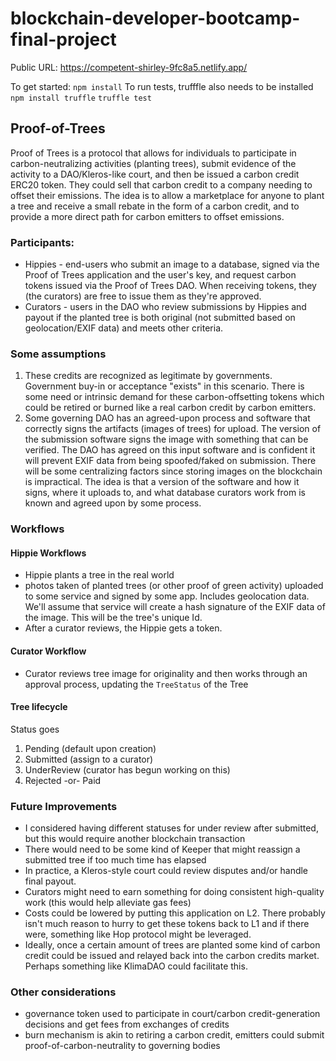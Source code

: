 # blockchain-developer-bootcamp-final-project

Public URL: https://competent-shirley-9fc8a5.netlify.app/

To get started:
`npm install`
To run tests, trufffle also needs to be installed
`npm install truffle`
`truffle test`

## Proof-of-Trees

Proof of Trees is a protocol that allows for individuals to participate in carbon-neutralizing activities (planting trees), submit evidence of the activity to a DAO/Kleros-like court, and then be issued a carbon credit ERC20 token. They could sell that carbon credit to a company needing to offset their emissions. The idea is to allow a marketplace for anyone to plant a tree and receive a small rebate in the form of a carbon credit, and to provide a more direct path for carbon emitters to offset emissions.

### Participants:

- Hippies - end-users who submit an image to a database, signed via the Proof of Trees application and the user's key, and request carbon tokens issued via the Proof of Trees DAO. When receiving tokens, they (the curators) are free to issue them as they're approved.
- Curators - users in the DAO who review submissions by Hippies and payout if the planted tree is both original (not submitted based on geolocation/EXIF data) and meets other criteria.

### Some assumptions

1. These credits are recognized as legitimate by governments. Government buy-in or acceptance "exists" in this scenario. There is some need or intrinsic demand for these carbon-offsetting tokens which could be retired or burned like a real carbon credit by carbon emitters.
2. Some governing DAO has an agreed-upon process and software that correctly signs the artifacts (images of trees) for upload. The version of the submission software signs the image with something that can be verified. The DAO has agreed on this input software and is confident it will prevent EXIF data from being spoofed/faked on submission. There will be some centralizing factors since storing images on the blockchain is impractical. The idea is that a version of the software and how it signs, where it uploads to, and what database curators work from is known and agreed upon by some process.

### Workflows

#### Hippie Workflows

- Hippie plants a tree in the real world
- photos taken of planted trees (or other proof of green activity) uploaded to some service and signed by some app. Includes geolocation data. We'll assume that service will create a hash signature of the EXIF data of the image. This will be the tree's unique Id.
- After a curator reviews, the Hippie gets a token.

#### Curator Workflow

- Curator reviews tree image for originality and then works through an approval process, updating the `TreeStatus` of the Tree

#### Tree lifecycle

Status goes

1. Pending (default upon creation)
2. Submitted (assign to a curator)
3. UnderReview (curator has begun working on this)
4. Rejected -or- Paid

### Future Improvements

- I considered having different statuses for under review after submitted, but this would require another blockchain transaction
- There would need to be some kind of Keeper that might reassign a submitted tree if too much time has elapsed
- In practice, a Kleros-style court could review disputes and/or handle final payout.
- Curators might need to earn something for doing consistent high-quality work (this would help alleviate gas fees)
- Costs could be lowered by putting this application on L2. There probably isn't much reason to hurry to get these tokens back to L1 and if there were, something like Hop protocol might be leveraged.
- Ideally, once a certain amount of trees are planted some kind of carbon credit could be issued and relayed back into the carbon credits market. Perhaps something like KlimaDAO could facilitate this.

### Other considerations

- governance token used to participate in court/carbon credit-generation decisions and get fees from exchanges of credits
- burn mechanism is akin to retiring a carbon credit, emitters could submit proof-of-carbon-neutrality to governing bodies
